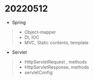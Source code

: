 # 20220512

- Spring
> - Object-mapper
> - DI, IOC
> - MVC, Static contents, template
- Servlet
> - HttpServletRequest , methods
> - HttpServletResponse, methods
> - servletConfig
